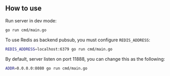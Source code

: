 ## How to use

Run server in dev mode:

```bash
go run cmd/main.go
```

To use Redis as backend pubsub, you must configure `REDIS_ADDRESS`:

```bash
REDIS_ADDRESS=localhost:6379 go run cmd/main.go
```

By default, server listen on port 11888, you can change this as the following:

```bash
ADDR=0.0.0.0:8080 go run cmd/main.go
```